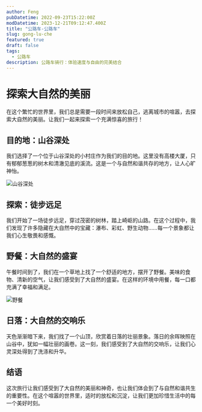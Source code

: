 ```yaml
---
author: Feng
pubDatetime: 2022-09-23T15:22:00Z
modDatetime: 2023-12-21T09:12:47.400Z
title: "公路车-公路车"
slug: gong-lu-che
featured: true
draft: false
tags:
  - 公路车
description: 公路车骑行：体验速度与自由的完美结合
---
```


# 探索大自然的美丽

在这个繁忙的世界里，我们总是需要一段时间来放松自己，逃离城市的喧嚣，去探索大自然的美丽。让我们一起来探索一个充满惊喜的旅行！

## 目的地：山谷深处

我们选择了一个位于山谷深处的小村庄作为我们的目的地。这里没有高楼大厦，只有郁郁葱葱的树木和清澈见底的溪流。这是一个与自然和谐共存的地方，让人心旷神怡。

![山谷深处](@assets/images/test.jpg)

## 探索：徒步远足

我们开始了一场徒步远足，穿过茂密的树林，踏上崎岖的山路。在这个过程中，我们发现了许多隐藏在大自然中的宝藏：瀑布、彩虹、野生动物……每一个景象都让我们心生敬畏和感慨。

## 野餐：大自然的盛宴

午餐时间到了，我们在一个草地上找了一个舒适的地方，摆开了野餐。美味的食物、清新的空气，让我们感受到了大自然的盛宴。在这样的环境中用餐，每一口都充满了幸福和满足。

![野餐](@assets/images/test.jpg)

## 日落：大自然的交响乐

天色渐渐暗下来，我们找了一个山顶，欣赏着日落的壮丽景象。落日的余晖映照在山谷中，犹如一幅壮丽的画卷。这一刻，我们感受到了大自然的交响乐，让我们心灵深处得到了洗涤和升华。

## 结语

这次旅行让我们感受到了大自然的美丽和神奇，也让我们体会到了与自然和谐共生的重要性。在这个喧嚣的世界里，适时的放松和沉淀，让我们更加珍惜生活中的每一个美好时刻。

